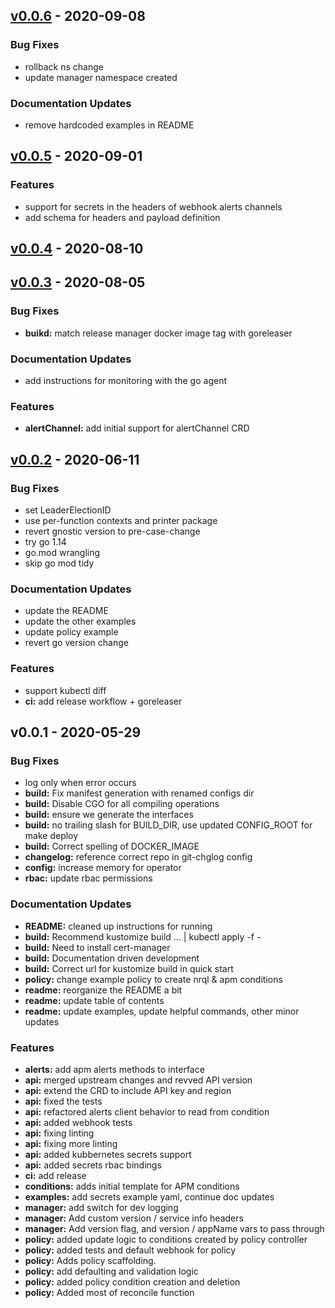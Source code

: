 <a name="v0.0.6"></a>
## [v0.0.6] - 2020-09-08
### Bug Fixes
- rollback ns change
- update manager namespace created

### Documentation Updates
- remove hardcoded examples in README

<a name="v0.0.5"></a>
## [v0.0.5] - 2020-09-01
### Features
- support for secrets in the headers of webhook alerts channels
- add schema for headers and payload definition

<a name="v0.0.4"></a>
## [v0.0.4] - 2020-08-10
<a name="v0.0.3"></a>
## [v0.0.3] - 2020-08-05
### Bug Fixes
- **buikd:** match release manager docker image tag with goreleaser

### Documentation Updates
- add instructions for monitoring with the go agent

### Features
- **alertChannel:** add initial support for alertChannel CRD

<a name="v0.0.2"></a>
## [v0.0.2] - 2020-06-11
### Bug Fixes
- set LeaderElectionID
- use per-function contexts and printer package
- revert gnostic version to pre-case-change
- try go 1.14
- go.mod wrangling
- skip go mod tidy

### Documentation Updates
- update the README
- update the other examples
- update policy example
- revert go version change

### Features
- support kubectl diff
- **ci:** add release workflow + goreleaser

<a name="v0.0.1"></a>
## v0.0.1 - 2020-05-29
### Bug Fixes
- log only when error occurs
- **build:** Fix manifest generation with renamed configs dir
- **build:** Disable CGO for all compiling operations
- **build:** ensure we generate the interfaces
- **build:** no trailing slash for BUILD_DIR, use updated CONFIG_ROOT for make deploy
- **build:** Correct spelling of DOCKER_IMAGE
- **changelog:** reference correct repo in git-chglog config
- **config:** increase memory for operator
- **rbac:** update rbac permissions

### Documentation Updates
- **README:** cleaned up instructions for running
- **build:** Recommend kustomize build ... | kubectl apply -f -
- **build:** Need to install cert-manager
- **build:** Documentation driven development
- **build:** Correct url for kustomize build in quick start
- **policy:** change example policy to create nrql & apm conditions
- **readme:** reorganize the README a bit
- **readme:** update table of contents
- **readme:** update examples, update helpful commands, other minor updates

### Features
- **alerts:** add apm alerts methods to interface
- **api:** merged upstream changes and revved API version
- **api:** extend the CRD to include API key and region
- **api:** fixed the tests
- **api:** refactored alerts client behavior to read from condition
- **api:** added webhook tests
- **api:** fixing linting
- **api:** fixing more linting
- **api:** added kubbernetes secrets support
- **api:** added secrets rbac bindings
- **ci:** add release
- **conditions:** adds initial template for APM conditions
- **examples:** add secrets example yaml, continue doc updates
- **manager:** add switch for dev logging
- **manager:** Add custom version / service info headers
- **manager:** Add version flag, and version / appName vars to pass through
- **policy:** added update logic to conditions created by policy controller
- **policy:** added tests and default webhook for policy
- **policy:** Adds policy scaffolding.
- **policy:** add defaulting and validation logic
- **policy:** added policy condition creation and deletion
- **policy:** Added most of reconcile function

[Unreleased]: https://github.com/newrelic/newrelic-kubernetes-operator/compare/v0.0.6...HEAD
[v0.0.6]: https://github.com/newrelic/newrelic-kubernetes-operator/compare/v0.0.5...v0.0.6
[v0.0.5]: https://github.com/newrelic/newrelic-kubernetes-operator/compare/v0.0.4...v0.0.5
[v0.0.4]: https://github.com/newrelic/newrelic-kubernetes-operator/compare/v0.0.3...v0.0.4
[v0.0.3]: https://github.com/newrelic/newrelic-kubernetes-operator/compare/v0.0.2...v0.0.3
[v0.0.2]: https://github.com/newrelic/newrelic-kubernetes-operator/compare/v0.0.1...v0.0.2
